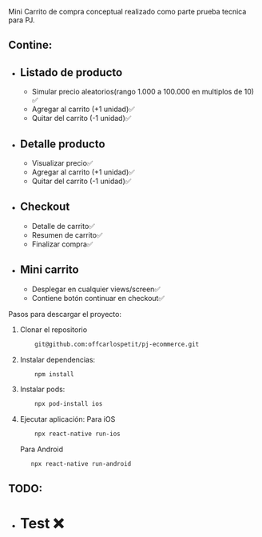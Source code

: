 Mini Carrito de compra conceptual realizado como parte prueba tecnica para PJ. 

## Contine: 
 * ## Listado de producto
    * Simular precio aleatorios(rango 1.000 a 100.000 en multiplos de 10) ✅
    * Agregar al carrito (+1 unidad)✅
    * Quitar del carrito (-1 unidad)✅
* ## Detalle producto
    * Visualizar precio✅
    * Agregar al carrito (+1 unidad)✅
    * Quitar del carrito (-1 unidad)✅
* ## Checkout
    * Detalle de carrito✅
    * Resumen de carrito✅
    * Finalizar compra✅
* ## Mini carrito
    * Desplegar en cualquier views/screen✅
    * Contiene botón continuar en checkout✅


Pasos para descargar el proyecto: 
1) Clonar el repositorio 
    ```sh
        git@github.com:offcarlospetit/pj-ecommerce.git
    ```
2) Instalar dependencias: 
    ```sh
        npm install
    ```
3) Instalar pods: 
    ```sh
        npx pod-install ios
    ```
3) Ejecutar aplicación: 
    Para iOS
    ```sh
        npx react-native run-ios
    ```
    Para Android
    
     ```sh
        npx react-native run-android
    ```
    
    
## TODO:
* # Test  ❌ 

